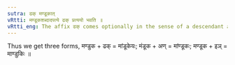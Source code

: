 ```yaml
---
sutra: ढक् मण्डूकात्
vRtti: मण्डूकशब्दादपत्ये ढक् प्रत्ययो भवति ॥
vRtti_eng: The affix ढक् comes optionally in the sense of a descendant after the word मण्डूक as well as the affix अण् ॥
---
```

Thus we get three forms, मण्डुक + ढक् = मांडूकेयः; मंडूक + अण् = मांण्डूकः; मण्डूक + इञ् = माण्डुकिः ॥
